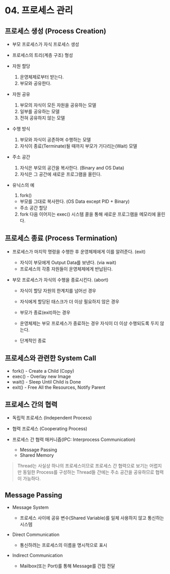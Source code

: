 # 04. 프로세스 관리

## 프로세스 생성 (Process Creation)

- 부모 프로세스가 자식 프로세스 생성
- 프로세스의 트리(계층 구조) 형성
- 자원 할당

  1. 운영체제로부터 받는다.
  2. 부모와 공유한다.

- 자원 공유

  1. 부모의 자식이 모든 자원을 공유하는 모델
  2. 일부를 공유하는 모델
  3. 전혀 공유하지 않는 모델

- 수행 방식

  1. 부모와 자식이 공존하며 수행하는 모델
  2. 자식이 종료(Terminate)될 때까지 부모가 기다리는(Wait) 모델

- 주소 공간

  1. 자식은 부모의 공간을 복사한다. (Binary and OS Data)
  2. 자식은 그 공간에 새로운 프로그램을 올린다.

- 유닉스의 예

  1. fork()
    - 부모를 그대로 복사한다. (OS Data except PID + Binary)
    - 주소 공간 할당
  2. fork 다음 이어지는 exec() 시스템 콜을 통해 새로운 프로그램을 메모리에 올린다.


## 프로세스 종료 (Process Termination)

- 프로세스가 마지막 명령을 수행한 후 운영체제에게 이를 알려준다. (exit)

  - 자식이 부모에게 Output Data를 보낸다. (via wait)
  - 프로세스의 각종 자원들이 운영체제에게 반납된다.

- 부모 프로세스가 자식의 수행을 종료시킨다. (abort)

  -  자식이 할당 자원의 한계치를 넘어선 경우
  -  자식에게 할당된 태스크가 더 이상 필요하지 않은 경우
  -  부모가 종료(exit)하는 경우

    - 운영체제는 부모 프로세스가 종료하는 경우 자식이 더 이상 수행되도록 두지 않는다.
    - 단계적인 종료

## 프로세스와 관련한 System Call

- fork() - Create a Child (Copy)
- exec() - Overlay new Image
- wait() - Sleep Until Child is Done
- exit() - Free All the Resources, Notify Parent

## 프로세스 간의 협력

- 독립적 프로세스 (Independent Process)
- 협력 프로세스 (Cooperating Process)
- 프로세스 간 협력 매커니즘(IPC: Interprocess Communication)

  - Message Passing
  - Shared Memory

> Thread는 사실상 하나의 프로세스이므로 프로세스 간 협력으로 보기는 어렵지만 동일한 Process를 구성하는 Thread들 간에는 주소 공간을 공유하므로 협력이 가능하다.

## Message Passing

- Message System

  - 프로세스 사이에 공유 변수(Shared Variable)를 일체 사용하지 않고 통신하는 시스템

- Direct Communication

  - 통신하려는 프로세스의 이름을 명시적으로 표시

- Indirect Communication

  - Mailbox(또는 Port)를 통해 Message를 간접 전달
